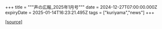 +++
title = """声の広報_2025年1月号"""
date = 2024-12-27T07:00:00.000Z
expiryDate = 2025-01-14T16:23:21.495Z
tags = ["kuriyama","news"]
+++


[[source]](https://www.town.kuriyama.hokkaido.jp/site/koho/29881.html)
